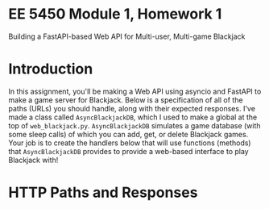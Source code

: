 # EE 5450 Module 1, Homework 1
Building a FastAPI-based Web API for Multi-user, Multi-game Blackjack

# Introduction

In this assignment, you'll be making a Web API using asyncio and FastAPI to make a game server for Blackjack.
Below is a specification of all of the paths (URLs) you should handle, along with their expected responses.
I've made a class called `AsyncBlackjackDB`, which I used to make a global at the top of `web_blackjack.py`.
`AsyncBlackjackDB` simulates a game database (with some sleep calls) of which you can add, get, or delete
Blackjack games.  Your job is to create the handlers below that will use functions (methods) that `AsyncBlackjackDB`
provides to provide a web-based interface to play Blackjack with!

# HTTP Paths and Responses



